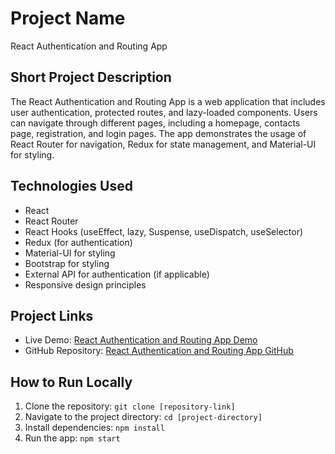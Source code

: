 # Project Name

React Authentication and Routing App

## Short Project Description

The React Authentication and Routing App is a web application that includes user authentication, protected routes, and lazy-loaded components. Users can navigate through different pages, including a homepage, contacts page, registration, and login pages. The app demonstrates the usage of React Router for navigation, Redux for state management, and Material-UI for styling.

## Technologies Used

- React
- React Router
- React Hooks (useEffect, lazy, Suspense, useDispatch, useSelector)
- Redux (for authentication)
- Material-UI for styling
- Bootstrap for styling
- External API for authentication (if applicable)
- Responsive design principles

## Project Links

- Live Demo: [React Authentication and Routing App Demo](https://baraban2003.github.io/goit-react-hw-08-phonebook/) 
- GitHub Repository: [React Authentication and Routing App GitHub](https://github.com/baraban2003/goit-react-hw-08-phonebook) 

## How to Run Locally

1. Clone the repository: `git clone [repository-link]`
2. Navigate to the project directory: `cd [project-directory]`
3. Install dependencies: `npm install`
4. Run the app: `npm start`

